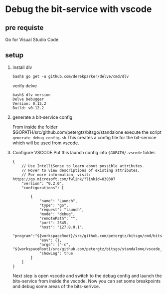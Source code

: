 # Debug the bit-service with vscode

## pre requiste
Go for Visual Studio Code

## setup
1. install dlv
    ```
    bash$ go get -u github.com/derekparker/delve/cmd/dlv
    ```
    verify delve
    ```
    bash$ dlv version
    Delve Debugger
    Version: 0.12.2
    Build: v0.12.2
    ```

1. generate a bit-service config

    From inside the folder $GOPATH/src/github.com/petergtz/bitsgo/standalone execute the script `generate_debug_config.sh`
    This creates a config file for the bit-service which will be used from vscode.

1. Configure VSCODE
    Put this launch config into `$GOPATH/.vscode` folder.

    ```
    {
        // Use IntelliSense to learn about possible attributes.
        // Hover to view descriptions of existing attributes.
        // For more information, visit: https://go.microsoft.com/fwlink/?linkid=830387
        "version": "0.2.0",
        "configurations": [

            {
                "name": "Launch",
                "type": "go",
                "request": "launch",
                "mode": "debug",
                "remotePath": "",
                "port": 2345,
                "host": "127.0.0.1",
                "program":"${workspaceRoot}/src/github.com/petergtz/bitsgo/cmd/bitsgo/main.go",
                "env": {},
                "args": ["-c", "${workspaceRoot}/src/github.com/petergtz/bitsgo/standalone/vscode_debug_config.yml"],
                "showLog": true
            }
        ]
    }
    ```
    Next step is open vscode and switch to the debug config and launch the bits-service from inside the vscode.
    Now you can set some breakpoints and debug some areas of the bits-serivce.
